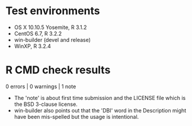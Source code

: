 # Test environments

- OS X 10.10.5 Yosemite, R 3.1.2
- CentOS 6.7, R 3.2.2
- win-builder (devel and release)
- WinXP, R 3.2.4

# R CMD check results

0 errors | 0 warnings | 1 note

- The 'note' is about first time submission and the LICENSE file which is the BSD 3-clause license.
- win-builder also points out that the 'DBI' word in the Description might have been mis-spelled but the usage is intentional.

